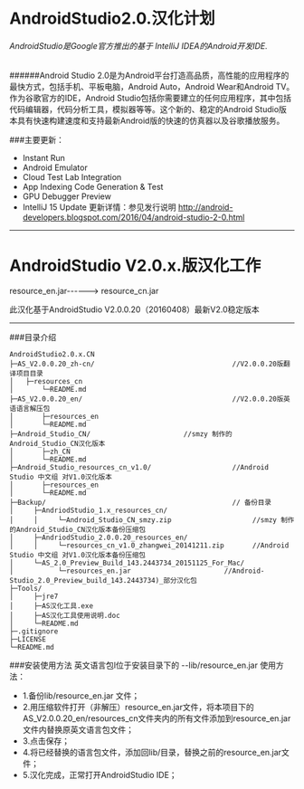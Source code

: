 # AndroidStudio2.0.汉化计划

###### AndroidStudio是Google官方推出的基于 IntelliJ IDEA的Android开发IDE. 
######Android Studio 2.0是为Android平台打造高品质，高性能的应用程序的最快方式，包括手机、平板电脑，Android Auto，Android Wear和Android TV。作为谷歌官方的IDE，Android Studio包括你需要建立的任何应用程序，其中包括代码编辑器，代码分析工具，模拟器等等。这个新的、稳定的Android Studio版本具有快速构建速度和支持最新Android版的快速的仿真器以及谷歌播放服务。

###主要更新：

* Instant Run
* Android Emulator 
* Cloud Test Lab Integration
* App Indexing Code Generation & Test
* GPU Debugger Preview 
* IntelliJ 15 Update 
  更新详情：参见发行说明
   http://android-developers.blogspot.com/2016/04/android-studio-2-0.html

---
# AndroidStudio V2.0.x.版汉化工作
 resource_en.jar------> resource_cn.jar

此汉化基于AndroidStudio V2.0.0.20（20160408）最新V2.0稳定版本

---


###目录介绍
```
AndroidStudio2.0.x.CN
├─AS_V2.0.0.20_zh-cn/                                  //V2.0.0.20版翻译项目目录
│	├─resources_cn
│       └─README.md
├─AS_V2.0.0.20_en/                                     //V2.0.0.20版英语语言解压包
│       ├─resources_en
│       └─README.md
├─Android_Studio_CN/				       //smzy 制作的Android_Studio_CN汉化版本
│       ├─zh_CN
│       └─README.md
├─Android_Studio_resources_cn_v1.0/                    //Android Studio 中文组 对V1.0汉化版本
│       ├─resources_en
│       └─README.md
├─Backup/                                              // 备份目录
│     ├─AndriodStudio_1.x_resources_cn/
│     │     └─Android_Studio_CN_smzy.zip                    //smzy 制作的Android_Studio_CN汉化版本备份压缩包
│     ├─AndriodStudio_2.0.0.20_resources_en/
│     │     └─resources_cn_v1.0_zhangwei_20141211.zip       //Android Studio 中文组 对V1.0汉化版本备份压缩包
│     └─AS_2.0_Preview_Build_143.2443734_20151125_For_Mac/
│           └─resources_en.jar			             //Android-Studio_2.0_Preview_build_143.2443734)_部分汉化包
├─Tools/
│     ├─jre7 
│     ├─AS汉化工具.exe 
│     ├─AS汉化工具使用说明.doc
│     └─README.md
├─.gitignore     
├─LICENSE
└─README.md
```



###安装使用方法
英文语言包l位于安装目录下的 --lib/resource_en.jar 
使用方法：
* 1.备份lib/resource_en.jar 文件；
* 2.用压缩软件打开（非解压）resource_en.jar文件，将本项目下的AS_V2.0.0.20_en/resources_cn文件夹内的所有文件添加到resource_en.jar文件内替换原英文语言包文件；
* 3.点击保存；
* 4.将已经替换的语言包文件，添加回lib/目录，替换之前的resource_en.jar文件；
* 5.汉化完成，正常打开AndroidStudio IDE；


